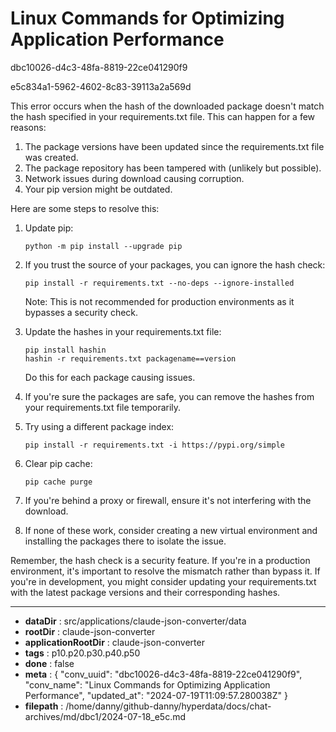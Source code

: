 # Linux Commands for Optimizing Application Performance

dbc10026-d4c3-48fa-8819-22ce041290f9

e5c834a1-5962-4602-8c83-39113a2a569d

 This error occurs when the hash of the downloaded package doesn't match the hash specified in your requirements.txt file. This can happen for a few reasons:

1. The package versions have been updated since the requirements.txt file was created.
2. The package repository has been tampered with (unlikely but possible).
3. Network issues during download causing corruption.
4. Your pip version might be outdated.

Here are some steps to resolve this:

1. Update pip:
   ```
   python -m pip install --upgrade pip
   ```

2. If you trust the source of your packages, you can ignore the hash check:
   ```
   pip install -r requirements.txt --no-deps --ignore-installed
   ```
   Note: This is not recommended for production environments as it bypasses a security check.

3. Update the hashes in your requirements.txt file:
   ```
   pip install hashin
   hashin -r requirements.txt packagename==version
   ```
   Do this for each package causing issues.

4. If you're sure the packages are safe, you can remove the hashes from your requirements.txt file temporarily.

5. Try using a different package index:
   ```
   pip install -r requirements.txt -i https://pypi.org/simple
   ```

6. Clear pip cache:
   ```
   pip cache purge
   ```

7. If you're behind a proxy or firewall, ensure it's not interfering with the download.

8. If none of these work, consider creating a new virtual environment and installing the packages there to isolate the issue.

Remember, the hash check is a security feature. If you're in a production environment, it's important to resolve the mismatch rather than bypass it. If you're in development, you might consider updating your requirements.txt with the latest package versions and their corresponding hashes.

---

* **dataDir** : src/applications/claude-json-converter/data
* **rootDir** : claude-json-converter
* **applicationRootDir** : claude-json-converter
* **tags** : p10.p20.p30.p40.p50
* **done** : false
* **meta** : {
  "conv_uuid": "dbc10026-d4c3-48fa-8819-22ce041290f9",
  "conv_name": "Linux Commands for Optimizing Application Performance",
  "updated_at": "2024-07-19T11:09:57.280038Z"
}
* **filepath** : /home/danny/github-danny/hyperdata/docs/chat-archives/md/dbc1/2024-07-18_e5c.md
